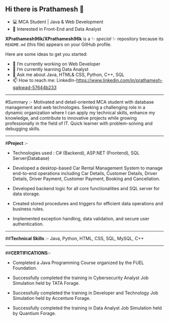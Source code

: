 ## Hi there is Prathamesh 👋
- 💻 MCA Student | Java & Web Development
- 🚀 Interested in Front-End and Data Analyst
  
**XPrathamesh96k/XPrathamesh96k** is a ✨ _special_ ✨ repository because its `README.md` (this file) appears on your GitHub profile.

Here are some ideas to get you started:

- 🔭 I’m currently working on Web Developer
- 🌱 I’m currently learning Data Analyst
- 💬 Ask me about Java, HTML& CSS, Python, C++, SQL
- 📫 How to reach me: LinkedIn-https://www.linkedin.com/in/prathamesh-gaikwad-57644b233
---
#Summary :-
 Motivated and detail-oriented MCA student with database management and web technologies. Seeking a challenging role in a dynamic organization where I can apply my technical  skills, enhance my knowledge, and contribute to innovative projects while growing professionally in the field of IT. Quick learner with problem-solving and debugging skills.
 
 ---
 
#**Project** :-

- Technologies used : C# (Backend), ASP.NET (Frontend), SQL Server(Database)

- Developed a desktop-based Car Rental Management System to manage end-to-end operations including Car Details, Customer Details, Driver  Details, Driver Payment, Customer
 Payment, Booking and Cancellation. 
 
- Developed backend logic for all core functionalities and SQL server for data storage.

- Created stored procedures and triggers for efficient data operations and business rules.

- Implemented exception handling, data validation, and secure user authentication.

---
 ##**Technical Skills** :- Java, Python, HTML, CSS, SQL, MySQL, C++

---
 
 ##**CERTIFICATIONS**:-
 
- Completed a Java Programming Course organized by the FUEL Foundation. 
 
- Successfully completed the training in Cybersecurity Analyst Job Simulation held by TATA Forage. 

- Successfully completed the training in Developer and Technology Job Simulation held by Accenture Forage. 
 
- Successfully completed the training in Data Analyst Job Simulation held by Quantium Forage.
